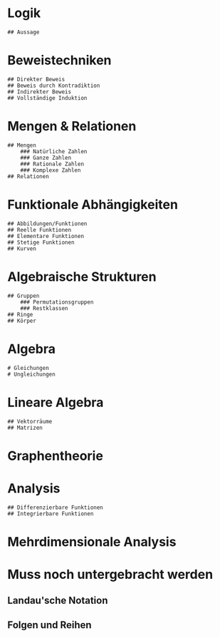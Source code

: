 # Logik
	## Aussage
	

# Beweistechniken
	## Direkter Beweis
	## Beweis durch Kontradiktion
	## Indirekter Beweis
	## Vollständige Induktion

# Mengen & Relationen
	## Mengen
		### Natürliche Zahlen
		### Ganze Zahlen
		### Rationale Zahlen
		### Komplexe Zahlen
	## Relationen

# Funktionale Abhängigkeiten
	## Abbildungen/Funktionen
	## Reelle Funktionen
	## Elementare Funktionen
	## Stetige Funktionen
	## Kurven

# Algebraische Strukturen
	## Gruppen
		### Permutationsgruppen
		### Restklassen
	## Ringe
	## Körper

# Algebra
	# Gleichungen
	# Ungleichungen

# Lineare Algebra
	## Vektorräume
	## Matrizen

# Graphentheorie

# Analysis
	## Differenzierbare Funktionen
	## Integrierbare Funktionen

# Mehrdimensionale Analysis








# Muss noch untergebracht werden
## Landau'sche Notation
## Folgen und Reihen
